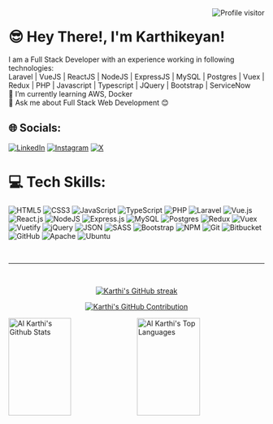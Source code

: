 <a href="https://komarev.com/ghpvc/?username=mkk-karthi">
  <img align="right" src="https://komarev.com/ghpvc/?username=mkk-karthi&label=Visitors&color=0e75b6&style=flat" alt="Profile visitor" />
</a>


# 😎 Hey There!, I'm Karthikeyan!
I am a Full Stack Developer with an experience working in following technologies:<br>
Laravel | VueJS | ReactJS | NodeJS | ExpressJS | MySQL | Postgres | Vuex | Redux | PHP | Javascript | Typescript | JQuery | Bootstrap | ServiceNow<br>🌱 I’m currently learning AWS, Docker<br>
💬 Ask me about Full Stack Web Development 😊<br>


## 🌐 Socials:
[![LinkedIn](https://img.shields.io/badge/LinkedIn-%230077B5.svg?logo=linkedin&logoColor=white)](https://www.linkedin.com/in/karthikeyan-m-00a19423b) 
[![Instagram](https://img.shields.io/badge/Instagram-%23E4405F.svg?logo=Instagram&logoColor=white)](https://www.instagram.com/m.k.k.2001) 
[![X](https://img.shields.io/badge/x-%23000000.svg?logo=x&logoColor=white)](https://twitter.com/m_k_k_2001) 

# 💻 Tech Skills:
![HTML5](https://img.shields.io/badge/html5-%23E34F26.svg?style=for-the-badge&logo=html5&logoColor=white) 
![CSS3](https://img.shields.io/badge/css3-%231572B6.svg?style=for-the-badge&logo=css3&logoColor=white) 
![JavaScript](https://img.shields.io/badge/javascript-%23323330.svg?style=for-the-badge&logo=javascript&logoColor=%23F7DF1E) 
![TypeScript](https://img.shields.io/badge/typescript-%23007ACC.svg?style=for-the-badge&logo=typescript&logoColor=white) 
![PHP](https://img.shields.io/badge/PHP-777BB4?style=for-the-badge&logo=php&logoColor=white) 
![Laravel](https://img.shields.io/badge/laravel-%23FF2D20.svg?style=for-the-badge&logo=laravel&logoColor=white) 
![Vue.js](https://img.shields.io/badge/vue.js-%2335495e.svg?style=for-the-badge&logo=vuedotjs&logoColor=%234FC08D) 
![React.js](https://img.shields.io/badge/react-%2320232a.svg?style=for-the-badge&logo=react&logoColor=%2361DAFB) 
![NodeJS](https://img.shields.io/badge/node.js-6DA55F?style=for-the-badge&logo=node.js&logoColor=white) 
![Express.js](https://img.shields.io/badge/express.js-%23404d59.svg?style=for-the-badge&logo=express&logoColor=%2361DAFB) 
![MySQL](https://img.shields.io/badge/mysql-4479A1.svg?style=for-the-badge&logo=mysql&logoColor=white) 
![Postgres](https://img.shields.io/badge/postgres-%23316192.svg?style=for-the-badge&logo=postgresql&logoColor=white) 
![Redux](https://img.shields.io/badge/redux-%23593d88.svg?style=for-the-badge&logo=redux&logoColor=white)
![Vuex](https://img.shields.io/badge/vuex-%234FC08D.svg?style=for-the-badge&logo=vuedotjs&logoColor=white
) 
![Vuetify](https://img.shields.io/badge/Vuetify-1867C0?style=for-the-badge&logo=vuetify&logoColor=AEDDFF) 
![jQuery](https://img.shields.io/badge/jquery-%230769AD.svg?style=for-the-badge&logo=jquery&logoColor=white) 
![JSON](https://img.shields.io/badge/json-%23000000.svg?style=for-the-badge&logo=json&logoColor=white) 
![SASS](https://img.shields.io/badge/SASS-hotpink.svg?style=for-the-badge&logo=SASS&logoColor=white) 
![Bootstrap](https://img.shields.io/badge/bootstrap-%237952B3.svg?style=for-the-badge&logo=bootstrap&logoColor=white) 
![NPM](https://img.shields.io/badge/NPM-%23CB3837.svg?style=for-the-badge&logo=npm&logoColor=white) 
![Git](https://img.shields.io/badge/git-%23F05033.svg?style=for-the-badge&logo=git&logoColor=white) 
![Bitbucket](https://img.shields.io/badge/bitbucket-%230047B3.svg?style=for-the-badge&logo=bitbucket&logoColor=white) 
![GitHub](https://img.shields.io/badge/github-%23121011.svg?style=for-the-badge&logo=github&logoColor=white)
![Apache](https://img.shields.io/badge/apache-%23D42029.svg?style=for-the-badge&logo=apache&logoColor=white) 
![Ubuntu](https://img.shields.io/badge/ubuntu-%23E95420.svg?style=for-the-badge&logo=ubuntu&logoColor=white) 

<br/>
<hr/>
<br/>

<p align="center">
  <a href="https://github.com/mkk-karthi">
    <img src="https://github-readme-streak-stats.herokuapp.com/?user=mkk-karthi&theme=radical&border=7F3FBF&background=0D1117" alt="Karthi's GitHub streak"/>
  </a>
</p>

<p align="center">
  <a href="https://github.com/mkk-karthi">
    <img src="https://github-profile-summary-cards.vercel.app/api/cards/profile-details?username=mkk-karthi&theme=radical" alt="Karthi's GitHub Contribution"/>
  </a>
</p>

<a> 
    <a href="https://github.com/mkk-karthi"><img alt="Al Karthi's Github Stats" src="https://denvercoder1-github-readme-stats.vercel.app/api?username=mkk-karthi&show_icons=true&count_private=true&theme=react&border_color=7F3FBF&bg_color=0D1117&title_color=F85D7F&icon_color=F8D866" height="192px" width="49.5%"/></a>
  <a href="https://github.com/mkk-karthi"><img alt="Al Karthi's Top Languages" src="https://denvercoder1-github-readme-stats.vercel.app/api/top-langs/?username=mkk-karthi&langs_count=8&layout=compact&theme=react&border_color=7F3FBF&bg_color=0D1117&title_color=F85D7F&icon_color=F8D866" height="192px" width="49.5%"/></a>
  <br/>
</a>

<!-- ## 💰 You can help me by Donating
[![BuyMeACoffee](https://img.shields.io/badge/Buy%20Me%20a%20Coffee-ffdd00?style=for-the-badge&logo=buy-me-a-coffee&logoColor=black)](https://buymeacoffee.com/Shubhamk) 
-->

<!-- Proudly created with GPRM ( https://gprm.itsvg.in ) -->
